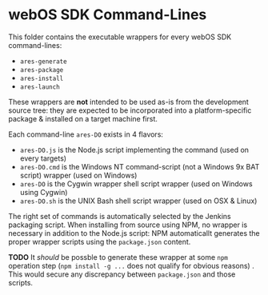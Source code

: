 # webOS SDK Command-Lines

This folder contains the executable wrappers for every webOS SDK command-lines:

* `ares-generate`
* `ares-package`
* `ares-install`
* `ares-launch`

These wrappers are **not** intended to be used as-is from the development source tree:  they are
expected to be incorporated into a platform-specific package & installed on a target machine first.

Each command-line `ares-DO` exists in 4 flavors:

* `ares-DO.js` is the Node.js script implementing the command (used on every targets)
* `ares-DO.cmd` is the Windows NT command-script (not a Windows 9x BAT script) wrapper (used on Windows)
* `ares-DO` is the Cygwin wrapper shell script wrapper (used on Windows using Cygwin)
* `ares-DO.sh` is the UNIX Bash shell script wrapper (used on OSX & Linux)

The right set of commands is automatically selected by the Jenkins packaging script.  When installing from
source using NPM, no wrapper is necessary in addition to the Node.js script:  NPM automaticallt generates
the proper wrapper scripts using the `package.json` content.

**TODO** It _should_ be possble to generate these wrapper at some `npm` operation step
(`npm install -g ...` does not qualify for obvious reasons) .  This would secure any discrepancy between
`package.json` and those scripts.
